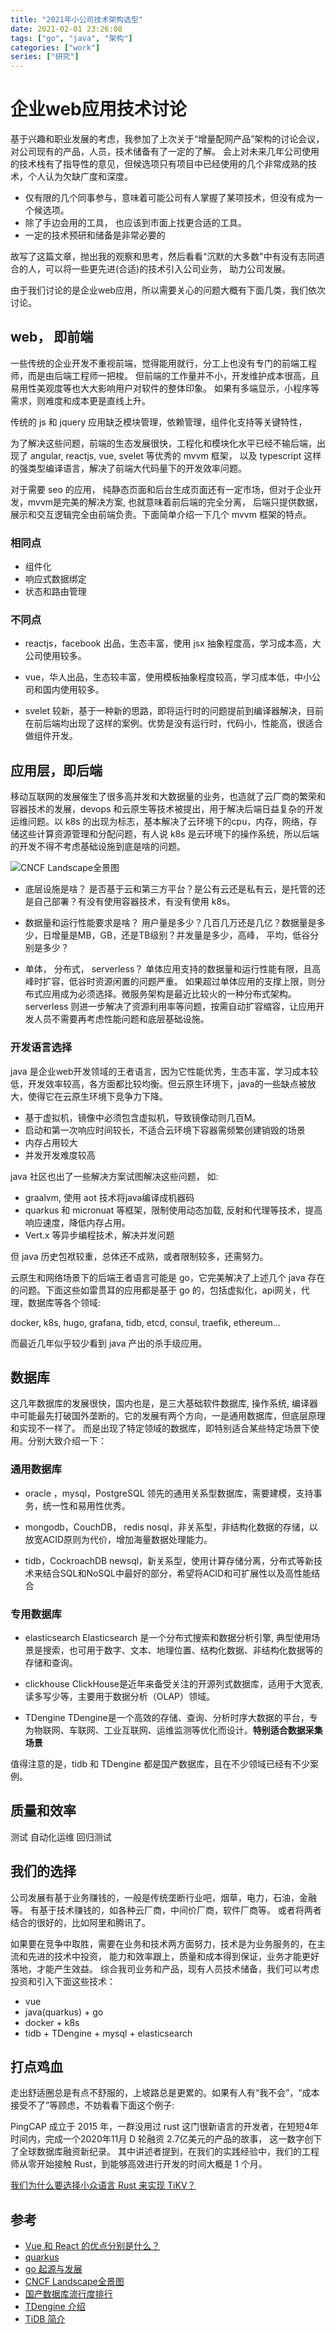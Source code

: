 ```yaml
---
title: "2021年小公司技术架构选型"
date: 2021-02-01 23:26:08
tags: ["go", "java", "架构"]
categories: ["work"]
series: ["研究"]
---
```


# 企业web应用技术讨论

基于兴趣和职业发展的考虑，我参加了上次关于“增量配网产品”架构的讨论会议，对公司现有的产品，人员，技术储备有了一定的了解。
会上对未来几年公司使用的技术栈有了指导性的意见，但候选项只有项目中已经使用的几个非常成熟的技术，个人认为欠缺广度和深度。

- 仅有限的几个同事参与，意味着可能公司有人掌握了某项技术，但没有成为一个候选项。
- 除了手边会用的工具， 也应该到市面上找更合适的工具。
- 一定的技术预研和储备是非常必要的

故写了这篇文章，抛出我的观察和思考，然后看看“沉默的大多数"中有没有志同道合的人，可以将一些更先进(合适)的技术引入公司业务，
助力公司发展。

由于我们讨论的是企业web应用，所以需要关心的问题大概有下面几类，我们依次讨论。

## web， 即前端

一些传统的企业开发不重视前端，觉得能用就行，分工上也没有专门的前端工程师，而是由后端工程师一把梭。
但前端的工作量并不小，开发维护成本很高，且易用性美观度等也大大影响用户对软件的整体印象。
如果有多端显示，小程序等需求，则难度和成本更是直线上升。

传统的 js 和 jquery 应用缺乏模块管理，依赖管理，组件化支持等关键特性，

为了解决这些问题，前端的生态发展很快，工程化和模块化水平已经不输后端，出现了 angular, reactjs, vue, svelet 等优秀的 mvvm 框架，
以及 typescript 这样的强类型编译语言，解决了前端大代码量下的开发效率问题。



对于需要 seo 的应用， 纯静态页面和后台生成页面还有一定市场，但对于企业开发，mvvm是完美的解决方案, 也就意味着前后端的完全分离，
后端只提供数据，展示和交互逻辑完全由前端负责。下面简单介绍一下几个 mvvm 框架的特点。

### 相同点

- 组件化
- 响应式数据绑定
- 状态和路由管理

### 不同点

- reactjs，facebook 出品，生态丰富，使用 jsx 抽象程度高，学习成本高，大公司使用较多。

- vue，华人出品，生态较丰富，使用模板抽象程度较高，学习成本低，中小公司和国内使用较多。

- svelet 较新，基于一种新的思路，即将运行时的问题提前到编译器解决，目前在前后端均出现了这样的案例。优势是没有运行时，代码小，性能高，很适合做组件开发。

## 应用层，即后端

移动互联网的发展催生了很多高并发和大数据量的业务，也造就了云厂商的繁荣和容器技术的发展，devops 和云原生等技术被提出，用于解决后端日益复杂的开发运维问题。以 k8s 的出现为标志，基本解决了云环境下的cpu，内存，网络，存储这些计算资源管理和分配问题，有人说 k8s 是云环境下的操作系统，所以后端的开发不得不考虑基础设施到底是啥的问题。

![CNCF Landscape全景图](https://landscape.cncf.io/images/landscape.png)

- 底层设施是啥？
是否基于云和第三方平台？是公有云还是私有云，是托管的还是自己部署？有没有使用容器技术，有没有使用 k8s。

- 数据量和运行性能要求是啥？
用户量是多少？几百几万还是几亿？数据量是多少，日增量是MB，GB，还是TB级别？并发量是多少，高峰， 平均，低谷分别是多少？

- 单体， 分布式， serverless？
单体应用支持的数据量和运行性能有限，且高峰时扩容，低谷时资源闲置的问题严重。
如果超过单体应用的支撑上限，则分布式应用成为必须选择。微服务架构是最近比较火的一种分布式架构。serverless 则进一步解决了资源利用率等问题，按需自动扩容缩容，让应用开发人员不需要再考虑性能问题和底层基础设施。

### 开发语言选择

java 是企业web开发领域的王者语言，因为它性能优秀，生态丰富，学习成本较低，开发效率较高，各方面都比较均衡。但云原生环境下，java的一些缺点被放大，使得它在云原生环境下竞争力下降。

- 基于虚拟机，镜像中必须包含虚拟机，导致镜像动则几百M。
- 启动和第一次响应时间较长，不适合云环境下容器需频繁创建销毁的场景
- 内存占用较大
- 并发开发难度较高

java 社区也出了一些解决方案试图解决这些问题， 如:

- graalvm, 使用 aot 技术将java编译成机器码
- quarkus 和 micronuat 等框架，限制使用动态加载, 反射和代理等技术，提高响应速度，降低内存占用。
- Vert.x 等异步编程技术，解决并发问题

但 java 历史包袱较重，总体还不成熟，或者限制较多，还需努力。

云原生和网络场景下的后端王者语言可能是 go，它完美解决了上述几个 java 存在的问题。下面这些如雷贯耳的应用都是基于 go 的，包括虚拟化，api网关，代理，数据库等各个领域:

docker, k8s, hugo, grafana, tidb, etcd, consul, traefik, ethereum...

而最近几年似乎较少看到 java 产出的杀手级应用。

## 数据库

这几年数据库的发展很快，国内也是，是三大基础软件数据库, 操作系统, 编译器中可能最先打破国外垄断的。它的发展有两个方向，一是通用数据库，但底层原理和实现不一样了。
而是出现了特定领域的数据库，即特别适合某些特定场景下使用。分别大致介绍一下：

### 通用数据库

- oracle ，mysql，PostgreSQL
领先的通用关系型数据库，需要建模，支持事务，统一性和易用性优秀。

- mongodb，CouchDB， redis
nosql，非关系型，非结构化数据的存储，以放宽ACID原则为代价，增加海量数据处理能力。

- tidb，CockroachDB
newsql，新关系型，使用计算存储分离，分布式等新技术来结合SQL和NoSQL中最好的部分，希望将ACID和可扩展性以及高性能结合

### 专用数据库

- elasticsearch
Elasticsearch 是一个分布式搜索和数据分析引擎, 典型使用场景是搜索，也可用于数字、文本、地理位置、结构化数据、非结构化数据等的存储和查询。

- clickhouse
ClickHouse是近年来备受关注的开源列式数据库，适用于大宽表,  读多写少等，主要用于数据分析（OLAP）领域。

- TDengine
TDengine是一个高效的存储、查询、分析时序大数据的平台，专为物联网、车联网、工业互联网、运维监测等优化而设计。**特别适合数据采集场景**

值得注意的是，tidb 和 TDengine 都是国产数据库，且在不少领域已经有不少案例。

## 质量和效率

测试
自动化运维
回归测试

## 我们的选择

公司发展有基于业务赚钱的，一般是传统垄断行业吧，烟草，电力，石油，金融等。
有基于技术赚钱的，如各种云厂商，中间价厂商，软件厂商等。
或者将两者结合的很好的，比如阿里和腾讯了。

如果要在竞争中取胜，需要在业务和技术两方面努力，技术是为业务服务的，在主流和先进的技术中投资，
能力和效率跟上，质量和成本得到保证，业务才能更好落地，才能产生效益。
综合我司业务和产品，现有人员技术储备，我们可以考虑投资和引入下面这些技术：

- vue
- java(quarkus) + go
- docker + k8s
- tidb + TDengine + mysql +  elasticsearch

## 打点鸡血

走出舒适圈总是有点不舒服的，上坡路总是更累的。如果有人有“我不会”，“成本接受不了”等顾虑，不妨看看下面这个例子:

PingCAP 成立于 2015 年，一群没用过 rust 这门很新语言的开发者，在短短4年时间内，完成一个2020年11月 D 轮融资 2.7亿美元的产品的故事，
这一数字创下了全球数据库融资新纪录。
其中讲述者提到，在我们的实践经验中，我们的工程师从零开始接触 Rust，到能够高效进行开发的时间大概是 1 个月。

[我们为什么要选择小众语言 Rust 来实现 TiKV？](https://www.infoq.cn/article/2017/09/select-minority-language-rust-ti)

## 参考

- [Vue 和 React 的优点分别是什么？](https://www.zhihu.com/question/301860721)
- [quarkus](https://quarkus.io/)
- [go 起源与发展](https://learnku.com/docs/the-way-to-go/origin-and-development/3562)
- [CNCF Landscape全景图](https://landscape.cncf.io/)
- [国产数据库流行度排行](https://www.modb.pro/dbRank)
- [TDengine 介绍](https://www.taosdata.com/cn/documentation/evaluation/)
- [TiDB 简介](https://docs.pingcap.com/zh/tidb/stable/overview)
